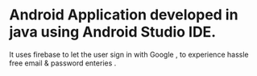 # Android Application developed in java using Android Studio IDE.
It uses firebase to let the user sign in with Google , to experience hassle free email & password enteries .
